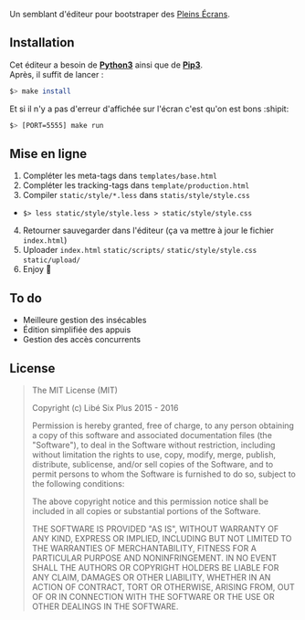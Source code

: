 Un semblant d'éditeur pour bootstraper des [Pleins Écrans](http://www.liberation.fr/apps/2015/10/jmjarre/).

## Installation

Cet éditeur a besoin de [**Python3**](https://www.python.org/downloads/) ainsi que de [**Pip3**](https://pip.pypa.io/en/stable/installing/).  
Après, il suffit de lancer :
```bash
$> make install
```
Et si il n'y a pas d'erreur d'affichée sur l'écran c'est qu'on est bons :shipit:

```bash
$> [PORT=5555] make run
```

## Mise en ligne

1. Compléter les meta-tags dans `templates/base.html`  
2. Compléter les tracking-tags dans `template/production.html`  
3. Compiler `static/style/*.less` dans `statis/style/style.css`
  * `$> less static/style/style.less > static/style/style.css`
4. Retourner sauvegarder dans l'éditeur (ça va mettre à jour le fichier `index.html`)
5. Uploader `index.html` `static/scripts/` `static/style/style.css` `static/upload/`
6. Enjoy 🍦

## To do

* Meilleure gestion des insécables
* Édition simplifiée des appuis
* Gestion des accès concurrents

## License

> The MIT License (MIT)
>
> Copyright (c) Libé Six Plus 2015 - 2016
>
> Permission is hereby granted, free of charge, to any person obtaining a copy
> of this software and associated documentation files (the "Software"), to deal
> in the Software without restriction, including without limitation the rights
> to use, copy, modify, merge, publish, distribute, sublicense, and/or sell
> copies of the Software, and to permit persons to whom the Software is
> furnished to do so, subject to the following conditions:
>
> The above copyright notice and this permission notice shall be included in
> all copies or substantial portions of the Software.
>
> THE SOFTWARE IS PROVIDED "AS IS", WITHOUT WARRANTY OF ANY KIND, EXPRESS OR
> IMPLIED, INCLUDING BUT NOT LIMITED TO THE WARRANTIES OF MERCHANTABILITY,
> FITNESS FOR A PARTICULAR PURPOSE AND NONINFRINGEMENT. IN NO EVENT SHALL THE
> AUTHORS OR COPYRIGHT HOLDERS BE LIABLE FOR ANY CLAIM, DAMAGES OR OTHER
> LIABILITY, WHETHER IN AN ACTION OF CONTRACT, TORT OR OTHERWISE, ARISING FROM,
> OUT OF OR IN CONNECTION WITH THE SOFTWARE OR THE USE OR OTHER DEALINGS IN
> THE SOFTWARE.
